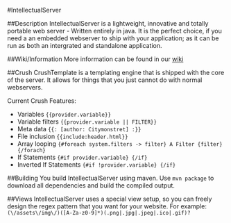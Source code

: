 #IntellectualServer

##Description
IntellectualServer is a lightweight, innovative and totally portable web server - Written entirely in java.
It is the perfect choice, if you need a an embedded webserver to ship with your application; as it can be
run as both an intergrated and standalone application.

##Wiki/Information
More information can be found in our [wiki](https://github.com/IntellectualSites/IntellectualServer/wiki)

##Crush
CrushTemplate is a templating engine that is shipped with the core of the server. It allows for things that you just cannot do with normal webservers.

Current Crush Features:

 - Variables `{{provider.variable}}`
 - Variable filters `{{provider.variable || FILTER}}`
 - Meta data `{{: [author: Citymonstret] :}}`
 - File inclusion `{{include:header.html}}`
 - Array looping `{#foreach system.filters -> filter} A Filter {filter} {/forach}`
 - If Statements `{#if provider.variable} {/if}`
 - Inverted If Statements `{#if !provider.variable} {/if}`

##Building
You build IntellectualServer using maven. Use `mvn package` to download all dependencies and build the compiled output.

##Views
IntellectualServer uses a special view setup, so you can freely design the regex pattern that you want for your website. For example: `(\/assets\/img\/)([A-Za-z0-9]*)(.png|.jpg|.jpeg|.ico|.gif)?`
